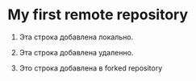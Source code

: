 # My first remote repository

1. Эта строка добавлена локально.

2. Эта строка добавлена удаленно.

3. Это строка добавлена в forked repository